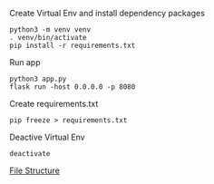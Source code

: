 Create Virtual Env and install dependency packages
```
python3 -m venv venv
. venv/bin/activate
pip install -r requirements.txt
```

Run app
```
python3 app.py
flask run -host 0.0.0.0 -p 8080
```

Create requirements.txt
```
pip freeze > requirements.txt
```

Deactive  Virtual Env
```
deactivate
```

[File Structure](https://stackoverflow.com/questions/14415500/common-folder-file-structure-in-flask-app)